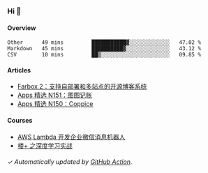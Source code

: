 ### Hi 👋

#### Overview

<!--START_SECTION:waka-->
```text
Other      49 mins         ███████████▓░░░░░░░░░░░░░   47.02 % 
Markdown   45 mins         ██████████▓░░░░░░░░░░░░░░   43.12 % 
CSV        10 mins         ██▒░░░░░░░░░░░░░░░░░░░░░░   09.85 % 
```
<!--END_SECTION:waka-->

#### Articles

<!-- BLOG:START -->
- [Farbox 2：支持自部署和多站点的开源博客系统](https://huhuhang.com/post/sspai/65889)
- [Apps 精选 N151：图图记账](https://huhuhang.com/post/product-hunt/product-hunt-n151)
- [Apps 精选 N150：Coppice](https://huhuhang.com/post/product-hunt/product-hunt-n150)
<!-- BLOG:END -->

#### Courses

<!-- SYL:START -->
- [AWS Lambda 开发企业微信消息机器人](https://lanqiao.cn/courses/2868)
- [楼+ 之深度学习实战](https://lanqiao.cn/courses/2617)
<!-- SYL:END -->

###### ✓ Automatically updated by [GitHub Action](https://github.com/huhuhang/huhuhang/actions).

